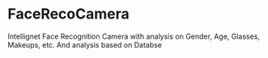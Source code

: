 # FaceRecoCamera
Intellignet Face Recognition Camera with analysis on Gender, Age, Glasses, Makeups, etc. And analysis based on Databse
